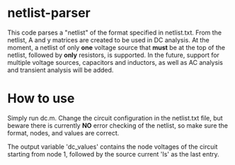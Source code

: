 # netlist-parser

This code parses a "netlist" of the format specified in netlist.txt. From the netlist, A and y matrices are created to be used in DC analysis. At the moment, a netlist of only **one** voltage source that **must** be at the top of the netlist, followed by **only** resistors, is supported. In the future, support for multiple voltage sources, capacitors and inductors, as well as AC analysis and transient analysis will be added.  
  
# How to use

Simply run dc.m. Change the circuit configuration in the netlist.txt file, but beware there is currently **NO** error checking of the netlist, so make sure the format, nodes, and values are correct.

The output variable 'dc_values' contains the node voltages of the circuit starting from node 1, followed by the source current 'Is' as the last entry.